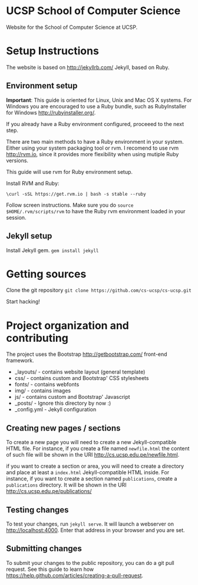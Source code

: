# UCSP School of Computer Science

Website for the School of Computer Science at UCSP.


# Setup Instructions

The website is based on <http://jekyllrb.com/> Jekyll, based on Ruby.

## Environment setup

**Important**: This guide is oriented for Linux, Unix and Mac OS X 
  systems. For  Windows you are encouraged to use a Ruby bundle, such 
  as RubyInstaller for Windows <http://rubyinstaller.org/>. 


If you already have a Ruby environment configured, proceeed to the
next step.


There are two main methods to have a Ruby environment in your
system. Either using your system packaging tool or rvm. I recomend to
use rvm <http://rvm.io>, since it provides more flexibility when using mutiple Ruby
versions.

This guide will use rvm for Ruby environment setup.

Install RVM and Ruby:

`\curl -sSL https://get.rvm.io | bash -s stable --ruby`

Follow screen instructions. Make sure you do 
`source $HOME/.rvm/scripts/rvm` to have the Ruby rvm environment
loaded in your session. 


## Jekyll setup

Install Jekyll gem.
`gem install jekyll`

# Getting sources

Clone the git repository
`git clone https://github.com/cs-ucsp/cs-ucsp.git`

Start hacking!

# Project organization and contributing

The project uses the Bootstrap <http://getbootstrap.com/> front-end
framework.

* _layouts/ - contains website layout (general template)
* css/ - contains custom and Bootstrap' CSS stylesheets
* fonts/ - contains webfonts
* img/ - contains images
* js/ - contains custom and Bootstrap' Javascript
* _posts/ - Ignore this directory by now :)
* _config.yml - Jekyll configuration

## Creating new pages / sections

To create a new page you will need to create a new Jekyll-compatible
HTML file. For instance, if you create a file named `newfile.html` the
content of such file will be shown in the URI
<http://cs.ucsp.edu.pe/newfile.html>. 

if you want to create a section or area, you will need to create a
directory and place at least a `index.html` Jekyll-compatible HTML
inside. For instance, if you want to create a section named
`publications`, create a `publications` directory. It will be shown in
the URI <http://cs.ucsp.edu.pe/publications/>

## Testing changes

To test your changes, run `jekyll serve`. It will launch a webserver
on <http://localhost:4000>. Enter that address in your browser and you
are set.

## Submitting changes

To submit your changes to the public repository, you can do a git pull
request. See this guide to learn how
<https://help.github.com/articles/creating-a-pull-request>.


